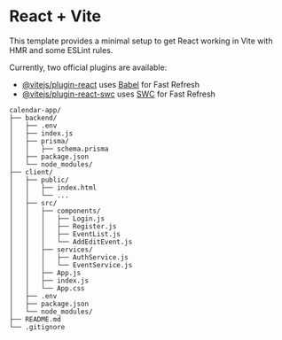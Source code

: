 # React + Vite

This template provides a minimal setup to get React working in Vite with HMR and some ESLint rules.

Currently, two official plugins are available:

- [@vitejs/plugin-react](https://github.com/vitejs/vite-plugin-react/blob/main/packages/plugin-react/README.md) uses [Babel](https://babeljs.io/) for Fast Refresh
- [@vitejs/plugin-react-swc](https://github.com/vitejs/vite-plugin-react-swc) uses [SWC](https://swc.rs/) for Fast Refresh

```
calendar-app/
├── backend/
│   ├── .env
│   ├── index.js
│   ├── prisma/
│   │   ├── schema.prisma
│   ├── package.json
│   └── node_modules/
├── client/
│   ├── public/
│   │   ├── index.html
│   │   └── ...
│   ├── src/
│   │   ├── components/
│   │   │   ├── Login.js
│   │   │   ├── Register.js
│   │   │   ├── EventList.js
│   │   │   └── AddEditEvent.js
│   │   ├── services/
│   │   │   ├── AuthService.js
│   │   │   └── EventService.js
│   │   ├── App.js
│   │   ├── index.js
│   │   └── App.css
│   ├── .env
│   ├── package.json
│   └── node_modules/
├── README.md
└── .gitignore
